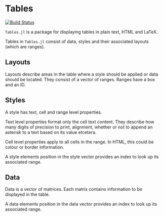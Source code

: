 # Tables

[![Build Status](https://travis-ci.org/cpritcha/Table.jl.svg?branch=master)](https://travis-ci.org/cpritcha/Table.jl)

`Tables.jl` is a package for displaying tables in plain text, HTML and LaTeX.

Tables in `Tables.jl` consist of data, styles and their associated layouts 
(which are ranges).

## Layouts

Layouts describe areas in the table where a style should be applied or data 
should be located. They consist of a vector of ranges. Ranges have a box and
an ID.

## Styles

A style has text, cell and range level properties.

Text level properties format only the cell text content. They describe how
many digits of precision to print, alignment, whether or not to append an
asterisk to a text based on its value etcetera.

Cell level properties apply to all cells in the range. In HTML, this could be
colour or border information.

A style elements position in the style vector provides an index to look up its
associated range.

## Data

Data is a vector of matrices. Each matrix contains information to be displayed
in the table.

A data elements position in the data vector provides an index to look up its
associated range.
